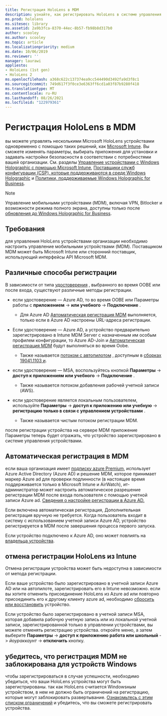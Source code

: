 ```yaml
---
title: Регистрация HoloLens в MDM
description: узнайте, как регистрировать HoloLens в системе управления мобильными устройствами (MDM) для упрощения управления несколькими устройствами.
ms.prod: hololens
ms.sitesec: library
ms.assetid: 2a9b3fca-8370-44ec-8b57-fb98b8d317b0
author: scooley
ms.author: scooley
ms.topic: article
ms.localizationpriority: medium
ms.date: 10/06/2019
ms.reviewer: ''
manager: laurawi
appliesto:
- HoloLens (1st gen)
- HoloLens 2
ms.openlocfilehash: a368c622c137374ea9cc544490d3492fa9d3f8c1
ms.sourcegitcommit: 749d617f3f0ce3e6363ff6cd1a03f87b9280f418
ms.translationtype: MT
ms.contentlocale: ru-RU
ms.lasthandoff: 08/26/2021
ms.locfileid: "122979361"
---
```

# <a name="enroll-hololens-in-mdm"></a>Регистрация HoloLens в MDM

вы можете управлять несколькими Microsoft HoloLens устройствами одновременно с помощью таких решений, как [Microsoft Intune](/intune/windows-holographic-for-business). Вы сможете изменять параметры, выбирать приложения для установки и задавать настройки безопасности в соответствии с потребностями вашей организации. См. разделы [Управление устройствами с Windows Holographic с помощью Microsoft Intune](/intune/windows-holographic-for-business), [Поставщики служб конфигурации (CSP), которые поддерживаются в среде Windows Holographic](https://msdn.microsoft.com/windows/hardware/commercialize/customize/mdm/configuration-service-provider-reference#hololens) и [Политики, поддерживаемые Windows Holographic for Business](https://msdn.microsoft.com/windows/hardware/commercialize/customize/mdm/policy-configuration-service-provider#hololenspolicies).

> [!NOTE]
> Управление мобильными устройствами (MDM), включая VPN, Bitlocker и возможности режима полного экрана, доступны только после [обновления до Windows Holographic for Business](hololens1-upgrade-enterprise.md).

## <a name="requirements"></a>Требования

 для управления HoloLens устройствами организации необходимо настроить управление мобильными устройствами (MDM). Поставщиком MDM может быть Microsoft Intune или сторонний поставщик, использующий интерфейсы API Microsoft MDM.

## <a name="different-ways-to-enroll"></a>Различные способы регистрации

В зависимости от типа [удостоверения](hololens-identity.md) , выбранного во время OOBE или после входа, существуют различные методы регистрации.

- если удостоверение — Azure AD, то во время OOBE или Параметры работы с **приложением**  ->  **или учебного**  ->  **Подключение** .
    - Для Azure AD [Автоматическая регистрация MDM](hololens-enroll-mdm.md#auto-enrollment-in-mdm) выполняется, только если в Azure AD настроены URL-адреса регистрации.

- Если удостоверение — Azure AD, а устройство предварительно зарегистрировано в Intune MDM Server с назначенным им особым профилем конфигурации, то Azure AD-Join и [Автоматическая регистрация MDM](hololens-enroll-mdm.md#auto-enrollment-in-mdm) будут выполняться во время Oobe.
    - Также называется [потоком с автопилотом](hololens2-autopilot.md) , доступным в [сборках 19041.1103 и](hololens-release-notes.md#windows-holographic-version-2004).


- если удостоверение — MSA, воспользуйтесь кнопкой **Параметры**  ->  **доступ к приложениям или учебного**  ->  **Подключение** .
    - Также называется потоком добавления рабочей учетной записи (AWS).
- если удостоверение является локальным пользователем, используйте **Параметры**  ->  **доступ к приложению или учебную**  ->  **регистрацию только в связи с управлением устройствами** .
    - Также называется чистым потоком регистрации MDM.

после регистрации устройства на сервере MDM приложение Параметры теперь будет отражать, что устройство зарегистрировано в системе управления устройствами.

## <a name="auto-enrollment-in-mdm"></a>Автоматическая регистрация в MDM

если ваша организация имеет [подписку azure Premium](https://azure.microsoft.com/overview/), использует Azure Active Directory (Azure AD) и решение MDM, которое принимает маркер Azure ad для проверки подлинности (в настоящее время поддерживается только в Microsoft Intune и AirWatch), ит-администратор может настроить автоматическое разрешение регистрации MDM после входа пользователя с помощью учетной записи Azure ad. [Сведения о настройке регистрации в Azure AD.](/mem/intune/enrollment/windows-enroll#enable-windows-10-automatic-enrollment)

Если включена автоматическая регистрация, Дополнительная регистрация вручную не требуется. Когда пользователь входит в систему с использованием учетной записи Azure AD, устройство регистрируется в MDM после завершения процесса первого запуска.

Если устройство подключено к Azure AD, оно может повлиять на [владельца устройства](security-adminless-os.md#device-owner).

## <a name="unenroll-hololens-from-intune"></a>отмена регистрации HoloLens из Intune

Отмена регистрации устройства может быть недоступна в зависимости от метода регистрации.

Если ваше устройство было зарегистрировано в учетной записи Azure AD или на автопилоте, зарегистрировать его в Intune невозможно. если вы хотите отменить присоединение HoloLens из Azure ad или повторно присоединить его к другому клиенту azure ad, необходимо [сбросить или восстановить](hololens-recovery.md#reset-the-device) устройство.

Если устройство было зарегистрировано в учетной записи MSA, которая добавила рабочую учетную запись или из локальной учетной записи, зарегистрированной только в управлении устройствами, вы можете отменять регистрацию устройства. откройте меню, а затем выберите **Параметры**  ->  **доступ к приложению работа или школьный**  ->  *йоураккаунт*  ->  **отключить** кнопку.

## <a name="ensure-that-mdm-enrollment-isnt-blocked-for-windows-devices"></a>убедитесь, что регистрация MDM не заблокирована для устройств Windows

чтобы зарегистрироваться в случае успешности, необходимо убедиться, что ваши HoloLens устройства могут быть зарегистрированы. так как HoloLens считается Windowsным устройством, в нем не должно быть ограничений на регистрацию, которые могут заблокировать развертывание. [Ознакомьтесь с этим списком ограничений](/mem/intune/enrollment/enrollment-restrictions-set) и убедитесь, что вы сможете регистрировать устройства.